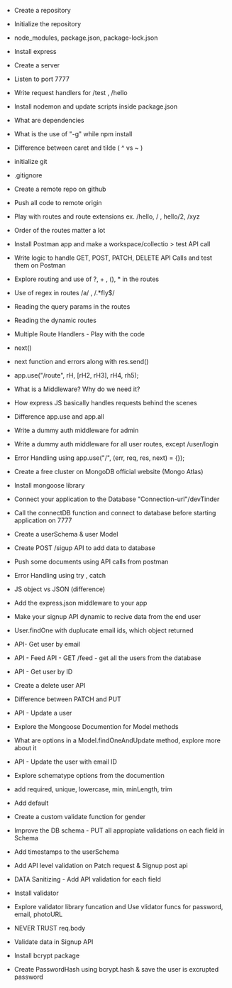  - Create a repository
 - Initialize the repository
 - node_modules, package.json, package-lock.json
 - Install express 
 - Create a server
 - Listen to port 7777
 - Write request handlers for /test , /hello
 - Install nodemon and update scripts inside package.json
 - What are dependencies
 - What is the use of "-g" while npm install 
 - Difference between caret and tilde  ( ^ vs ~ )

 - initialize git
 - .gitignore
 - Create a remote repo on github
 - Push all code to remote origin
 - Play with routes and route extensions ex. /hello, / , hello/2, /xyz
 - Order of the routes matter a lot
 - Install Postman app and make a workspace/collectio > test API call
 - Write logic to handle GET, POST, PATCH, DELETE API Calls and test them on Postman
 - Explore routing and use of ?, + , (), * in the routes
 - Use of regex in routes /a/ ,  /.*fly$/
 - Reading the query params in the routes
 - Reading the dynamic routes

 - Multiple Route Handlers - Play with the code
 - next()
 - next function and errors along with res.send()
 - app.use("/route", rH, [rH2, rH3], rH4, rh5);
 - What is a Middleware? Why do we need it?
 - How express JS basically handles requests behind the scenes
 - Difference app.use and app.all
 - Write a dummy auth middleware for admin
 - Write a dummy auth middleware for all user routes, except /user/login
 - Error Handling using app.use("/", (err, req, res, next) = {});

 - Create a free cluster on MongoDB official website (Mongo Atlas)
 - Install mongoose library
 - Connect your application to the Database "Connection-url"/devTinder
 - Call the connectDB function and connect to database before starting application on 7777
 - Create a userSchema & user Model
 - Create POST /sigup API to add data to database
 - Push some documents using API calls from postman
 - Error Handling using try , catch

 - JS object vs JSON (difference)
 - Add the express.json middleware to your app
 - Make your signup API dynamic to recive data from the end user
 - User.findOne with duplucate email ids, which object returned
 - API- Get user by email
 - API - Feed API - GET /feed - get all the users from the database
 - API - Get user by ID
 - Create a delete user API
 - Difference between PATCH and PUT
 - API - Update a user
 - Explore the Mongoose Documention for Model methods
 - What are options in a Model.findOneAndUpdate method, explore more about it
 - API - Update the user with email ID

 - Explore schematype options from the documention
 - add required, unique, lowercase, min, minLength, trim
 - Add default
 - Create a custom validate function for gender
 - Improve the DB schema - PUT all appropiate validations on each field in Schema
 - Add timestamps to the userSchema
 - Add API level validation on Patch request & Signup post api
 - DATA Sanitizing - Add API validation for each field
 - Install validator
 - Explore validator library funcation and Use vlidator funcs for password, email, photoURL
 - NEVER TRUST req.body

 - Validate data in Signup API
 - Install bcrypt package
 - Create PasswordHash using bcrypt.hash & save the user is excrupted password
 